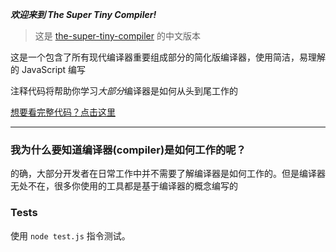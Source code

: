 ***欢迎来到 The Super Tiny Compiler!***

> 这是 [the-super-tiny-compiler](https://github.com/jamiebuilds/the-super-tiny-compiler) 的中文版本

这是一个包含了所有现代编译器重要组成部分的简化版编译器，使用简洁，易理解的 JavaScript 编写

注释代码将帮助你学习*大部分*编译器是如何从头到尾工作的

 [想要看完整代码？点击这里](./the-super-tiny-compiler.js)

---

### 我为什么要知道编译器(compiler)是如何工作的呢？

的确，大部分开发者在日常工作中并不需要了解编译器是如何工作的。但是编译器无处不在，很多你使用的工具都是基于编译器的概念编写的

### Tests

使用 `node test.js` 指令测试。